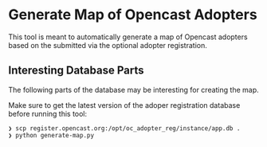 Generate Map of Opencast Adopters
=================================

This tool is meant to automatically generate a map of Opencast adopters based
on the submitted via the optional adopter registration.


Interesting Database Parts
--------------------------

The following parts of the database may be interesting for creating the
map.

Make sure to get the latest version of the adoper registration database before running this tool:

```
❯ scp register.opencast.org:/opt/oc_adopter_reg/instance/app.db .
❯ python generate-map.py
```
